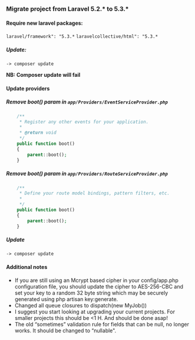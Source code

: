 ### Migrate project from Laravel 5.2.* to 5.3.*

#### Require new laravel packages:
`laravel/framework": "5.3.*`
`laravelcollective/html": "5.3.*`

##### Update: 

```shell
-> composer update
```

**NB: Composer update will fail**

#### Update providers
##### Remove boot() param in `app/Providers/EventServiceProvider.php`

```php
    /**
     * Register any other events for your application.
     *
     * @return void
     */
    public function boot()
    {
        parent::boot();
    }
```

##### Remove boot() param in `app/Providers/RouteServiceProvider.php`

```php
    /**
     * Define your route model bindings, pattern filters, etc.
     *
     */
    public function boot()
    {
        parent::boot();
    }
```

##### Update
```shell
-> composer update
```

#### Additional notes
 - If you are still using an Mcrypt based cipher in your config/app.php configuration file, you should update the cipher to AES-256-CBC and set your key to a random 32 byte string which may be securely generated using php artisan key:generate.
 - Changed all queue closures to dispatch(new MyJob())
 - I suggest you start looking at upgrading your current projects. For smaller projects this should be <1 H. And should be done asap!
 - The old “sometimes” validation rule for fields that can be null, no longer works. It should be changed to “nullable".
